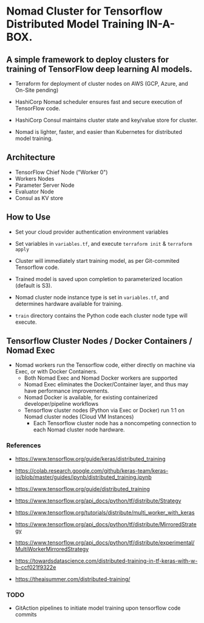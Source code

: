 # Nomad Cluster for Tensorflow Distributed Model Training IN-A-BOX.

## A simple framework to deploy clusters for training of TensorFlow deep learning AI models.


- Terraform for deployment of cluster nodes on AWS (GCP, Azure, and On-Site pending)

- HashiCorp Nomad scheduler ensures fast and secure execution of TensorFlow code.

- HashiCorp Consul maintains cluster state and key/value store for cluster.

- Nomad is lighter, faster, and easier than Kubernetes for distributed model training.


## Architecture

- TensorFlow Chief Node ("Worker 0") 
- Workers Nodes 
- Parameter Server Node
- Evaluator Node
- Consul as KV store


## How to Use

- Set your cloud provider authentication environment variables

- Set variables in `variables.tf`, and execute `terraform init` & `terraform apply`

- Cluster will immediately start training model, as per Git-commited Tensorflow code.

- Trained model is saved upon completion to parameterized location (default is S3).

- Nomad cluster node instance type is set in `variables.tf`, and determines hardware available for training.

- `train` directory contains the Python code each cluster node type will execute.

## Tensorflow Cluster Nodes / Docker Containers / Nomad Exec

- Nomad workers run the Tensorflow code, either directly on machine via Exec, or with Docker Containers.
  - Both Nomad Exec and Nomad Docker workers are supported
  - Nomad Exec eliminates the Docker/Container layer, and thus may have performance improvements.
  - Nomad Docker is available, for existing containerized developer/pipeline workflows
  - Tensorflow cluster nodes (Python via Exec or Docker) run 1:1 on Nomad cluster nodes (Cloud VM Instances)
    * Each Tensorflow cluster node has a noncompeting connection to each Nomad cluster node hardware.

### References

- https://www.tensorflow.org/guide/keras/distributed_training

- https://colab.research.google.com/github/keras-team/keras-io/blob/master/guides/ipynb/distributed_training.ipynb

- https://www.tensorflow.org/guide/distributed_training

- https://www.tensorflow.org/api_docs/python/tf/distribute/Strategy

- https://www.tensorflow.org/tutorials/distribute/multi_worker_with_keras

- https://www.tensorflow.org/api_docs/python/tf/distribute/MirroredStrategy

- https://www.tensorflow.org/api_docs/python/tf/distribute/experimental/MultiWorkerMirroredStrategy

- https://towardsdatascience.com/distributed-training-in-tf-keras-with-w-b-ccf021f9322e

- https://theaisummer.com/distributed-training/


### TODO

- GitAction pipelines to initiate model training upon tensorflow code commits
